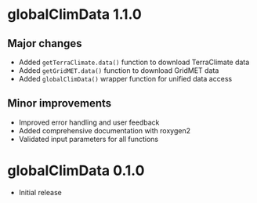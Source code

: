 # globalClimData 1.1.0

## Major changes

* Added `getTerraClimate.data()` function to download TerraClimate data
* Added `getGridMET.data()` function to download GridMET data
* Added `globalClimData()` wrapper function for unified data access


## Minor improvements

* Improved error handling and user feedback
* Added comprehensive documentation with roxygen2
* Validated input parameters for all functions

# globalClimData 0.1.0

* Initial release